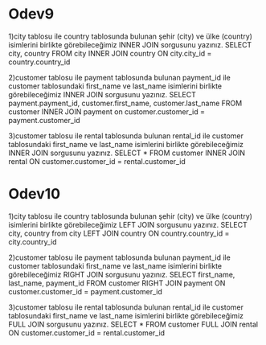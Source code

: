 # Odev9
1)city tablosu ile country tablosunda bulunan şehir (city) ve ülke (country) isimlerini birlikte görebileceğimiz INNER JOIN sorgusunu yazınız.
SELECT city, country FROM city INNER JOIN country ON city.city_id = country.country_id

2)customer tablosu ile payment tablosunda bulunan payment_id ile customer tablosundaki first_name ve last_name isimlerini birlikte görebileceğimiz INNER JOIN sorgusunu yazınız.
SELECT payment.payment_id, customer.first_name, customer.last_name FROM customer INNER JOIN payment on customer.customer_id = payment.customer_id

3)customer tablosu ile rental tablosunda bulunan rental_id ile customer tablosundaki first_name ve last_name isimlerini birlikte görebileceğimiz INNER JOIN sorgusunu yazınız.
SELECT * FROM customer INNER JOIN rental ON customer.customer_id = rental.customer_id

# Odev10
1)city tablosu ile country tablosunda bulunan şehir (city) ve ülke (country) isimlerini birlikte görebileceğimiz LEFT JOIN sorgusunu yazınız.
SELECT city, country from city LEFT JOIN country ON country.country_id = city.country_id

2)customer tablosu ile payment tablosunda bulunan payment_id ile customer tablosundaki first_name ve last_name isimlerini birlikte görebileceğimiz RIGHT JOIN sorgusunu yazınız.
SELECT first_name, last_name, payment_id FROM customer RIGHT JOIN payment ON customer.customer_id = payment.customer_id

3)customer tablosu ile rental tablosunda bulunan rental_id ile customer tablosundaki first_name ve last_name isimlerini birlikte görebileceğimiz FULL JOIN sorgusunu yazınız.
SELECT * FROM customer FULL JOIN rental ON customer.customer_id = rental.customer_id
